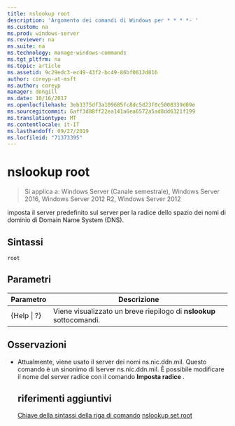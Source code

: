 ```yaml
---
title: nslookup root
description: 'Argomento dei comandi di Windows per * * * *- '
ms.custom: na
ms.prod: windows-server
ms.reviewer: na
ms.suite: na
ms.technology: manage-windows-commands
ms.tgt_pltfrm: na
ms.topic: article
ms.assetid: 9c29edc3-ec49-43f2-bc49-86bf0612d816
author: coreyp-at-msft
ms.author: coreyp
manager: dongill
ms.date: 10/16/2017
ms.openlocfilehash: 3eb3375df3a109685fc8dc5d23f0c5008339d09e
ms.sourcegitcommit: 6aff3d88ff22ea141a6ea6572a5ad8dd6321f199
ms.translationtype: MT
ms.contentlocale: it-IT
ms.lasthandoff: 09/27/2019
ms.locfileid: "71373395"
---
```

# <a name="nslookup-root"></a>nslookup root

>Si applica a: Windows Server (Canale semestrale), Windows Server 2016, Windows Server 2012 R2, Windows Server 2012

imposta il server predefinito sul server per la radice dello spazio dei nomi di dominio di Domain Name System (DNS).
## <a name="syntax"></a>Sintassi
```
root 
```
## <a name="parameters"></a>Parametri

|    Parametro    |                      Descrizione                      |
|-----------------|-------------------------------------------------------|
| {Help &#124; ?} | Viene visualizzato un breve riepilogo di **nslookup** sottocomandi. |

## <a name="remarks"></a>Osservazioni
- Attualmente, viene usato il server dei nomi ns.nic.ddn.mil. Questo comando è un sinonimo di lserver ns.nic.ddn.mil. È possibile modificare il nome del server radice con il comando **Imposta radice** .
  ## <a name="additional-references"></a>riferimenti aggiuntivi
  [Chiave della sintassi della riga di comando](command-line-syntax-key.md)
  [nslookup set root](nslookup-set-root.md)
